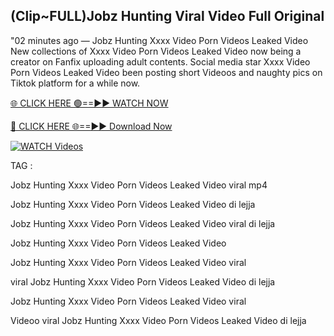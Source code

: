 ## (Clip~FULL)Jobz Hunting Viral Video Full Original


"02 minutes ago —  Jobz Hunting Xxxx Video Porn Videos Leaked Video New collections of   Xxxx Video Porn Videos Leaked Video now being a creator on Fanfix uploading adult contents. Social media star   Xxxx Video Porn Videos Leaked Video been posting short Videoos and naughty pics on Tiktok platform for a while now.


[🌐 CLICK HERE 🟢==►► WATCH NOW](https://wtach.club/leakvideo/)

[🔴 CLICK HERE 🌐==►► Download Now](https://wtach.club/leakvideo/)

[![WATCH Videos](https://i.imgur.com/dJHk4Zq.gif)](https://wtach.club/leakvideo/)


TAG :

Jobz Hunting Xxxx Video Porn Videos Leaked Video viral mp4

Jobz Hunting Xxxx Video Porn Videos Leaked Video di lejja

Jobz Hunting Xxxx Video Porn Videos Leaked Video viral di lejja

Jobz Hunting Xxxx Video Porn Videos Leaked Video

Jobz Hunting Xxxx Video Porn Videos Leaked Video viral

viral Jobz Hunting Xxxx Video Porn Videos Leaked Video di lejja

Jobz Hunting Xxxx Video Porn Videos Leaked Video viral

Videoo viral Jobz Hunting Xxxx Video Porn Videos Leaked Video di lejja
